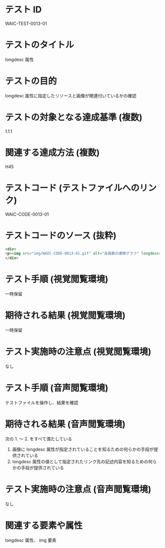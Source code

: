 

# テスト ID
WAIC-TEST-0013-01

# テストのタイトル
longdesc 属性

# テストの目的
longdesc 属性に指定したリソースと画像が関連付いているかの確認

# テストの対象となる達成基準 (複数)
1.1.1

# 関連する達成方法 (複数)
H45

# テストコード (テストファイルへのリンク)
WAIC-CODE-0013-01

# テストコードのソース (抜粋)
```html
<div>
<p><img src="img/WAIC-CODE-0013-01.gif" alt="会員数の遷移グラフ" longdesc="WAIC-CODE-0013-01-ref1.html"></p>
</div>

```
# テスト手順 (視覚閲覧環境)
一時保留

# 期待される結果 (視覚閲覧環境)
一時保留

# テスト実施時の注意点 (視覚閲覧環境)
なし

# テスト手順 (音声閲覧環境)
テストファイルを操作し、結果を確認

# 期待される結果 (音声閲覧環境)
次の 1. 〜 2. をすべて満たしている
1. 画像に longdesc 属性が指定されていることを知るための何らかの手段が提供されている
2. longdesc 属性の値として指定されたリンク先の記述内容を知るための何らかの手段が提供されている

# テスト実施時の注意点 (音声閲覧環境)
なし

# 関連する要素や属性
longdesc 属性、 img 要素


